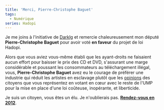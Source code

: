 ```yaml
---
title: 'Merci, Pierre-Christophe Baguet'
tags:
  - Numérique
series: Hadopi
---
```


Je me joins à l'initiative de
[Darklg](http://darklg.me/2009/05/merci-michel-herbillon/) et remercie
chaleureusement mon député **Pierre-Christophe Baguet** pour avoir voté **en
faveur** du projet de loi Hadopi.

Alors que vous aviez vous-même établi que les ayant-droits ne faisaient aucun
effort pour baisser le prix des CD et DVD, s'assurant une marge considérable et
poussant les consommateurs au téléchargement illégal, vous, **Pierre-Christophe
Baguet** avez eu le courage de préférer une industrie qui réduit les artistes en
esclavage plutôt que les
[opinions](/2009/02/courrier-adresse-ce-matin-a-pc-baguet/) des citoyens que
vous représentez en votant en cœur avec le reste de l'UMP pour la mise en place
d'une loi coûteuse, inopérante, et liberticide.

Je suis un citoyen, vous êtes un élu. Je n'oublierais pas.
[**Rendez-vous en 2012**](http://www2.assemblee-nationale.fr/decouvrir-l-assemblee/role-et-pouvoirs-de-l-assemblee-nationale/le-depute/l-election-des-deputes).

